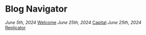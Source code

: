 # Blog Navigator

*June 5th, 2024*
[Welcome](./Welcome)
*June 25th, 2024*
[Capital](./Capital)
*June 25th, 2024*
[Replicator](./Replicator)

